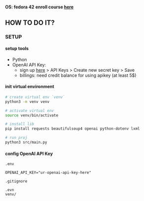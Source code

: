 # 

**OS: fedora 42**
**enroll course [here](https://www.coursera.org/programs/generative-artificial-intelligence-for-everyone-ossty/projects/rudi-hinds-ai-web-scraping-with-gpt-translating-foreign-news-headlines?collectionId=mObRd&badgeTemplateId=ZABnBQl-SGSAZwUJfhhk-Q)**

## HOW TO DO IT?

### SETUP

#### setup tools

- Python
- OpenAI API Key:
  - sign up [here](https://platform.openai.com/) > API Keys > Create new secret key > Save
  - billings: need credit balance for using apikey (at least 5$)

#### init virtual environment
```bash 
# create virtual env `venv`
python3 -m venv venv

# activate virtual env
source venv/bin/activate

# install lib
pip install requests beautifulsoup4 openai python-dotenv lxml

# run proj
python3 src/main.py
```

#### config OpenAI API Key
`.env`
```.env
OPENAI_API_KEY="ur-openai-api-key-here"
```
`.gitignore`
```.gitignore
.evn
venv/
```



